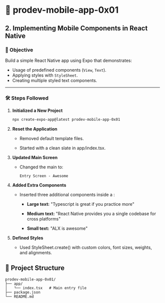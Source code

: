 # 📱 prodev-mobile-app-0x01

## 2. Implementing Mobile Components in React Native

### 🎯 Objective
Build a simple React Native app using Expo that demonstrates:
- Usage of predefined components (`View`, `Text`).
- Applying styles with `StyleSheet`.
- Creating multiple styled text components.

---

### 🛠️ Steps Followed

1. **Initialized a New Project**
   ```bash
   npx create-expo-app@latest prodev-mobile-app-0x01
   ```
2. **Reset the Application**

   - Removed default template files.

   - Started with a clean slate in app/index.tsx.

3. **Updated Main Screen**

   - Changed the main <Text> to:

      ```nginx
      Entry Screen - Awesome
      ```

4. **Added Extra Components**
   
   - Inserted three additional <Text> components inside a <View>:

      - **Large text:** "Typescript is great if you practice more"

      - **Medium text:** "React Native provides you a single codebase for cross platforms"

      - **Small text:** "ALX is awesome"

5. **Defined Styles**

   - Used StyleSheet.create() with custom colors, font sizes, weights, and alignments.

## 📂 Project Structure
```pgsql
prodev-mobile-app-0x01/
├── app/
│   └── index.tsx   # Main entry file
├── package.json
└── README.md
```